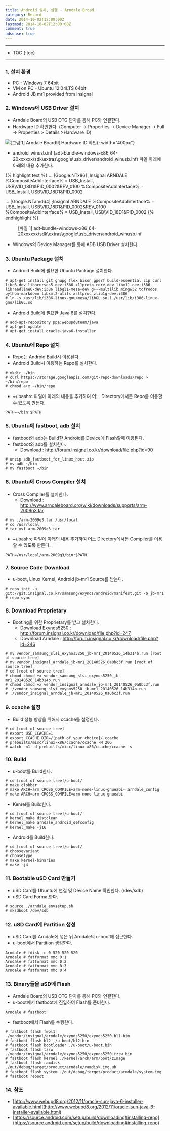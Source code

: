 ```yaml
---
title: Android 설치, 실행 - Arndale Broad
category: Record
date: 2014-10-02T12:00:00Z
lastmod: 2014-10-02T12:00:00Z
comment: true
adsense: true
---
```


***

* TOC
{:toc}

***

### 1. 설치 환경

* PC - Windows 7 64bit
* VM on PC - Ubuntu 12.04LTS 64bit
* Android JB mr1 provided from Insignal

### 2. Windows에 USB Driver 설치

* Arndale Board의 USB OTG 단자를 통해 PC와 연결한다.
* Hardware ID 확인한다. (Computer -> Properties -> Device Manager -> Full -> Properties > Details >Hardware ID)

![[그림 1] Arndale Board의 Hardware ID 확인]({{site.baseurl}}/images/record/Android_Install_Arndale/Arndale_USB_Hardware_Info.PNG){: width="400px"}

* android_winusb.inf (adt-bundle-windows-x86_64-20xxxxxx\sdk\extras\google\usb_driver\android_winusb.inf) 파일 아래에 아래의 내용 추가한다.

{% highlight text %}
...
[Google.NTx86]
;Insignal ARNDALE
%CompositeAdbInterface%     = USB_Install, USB\VID_18D1&PID_0002&REV_0100
%CompositeAdbInterface%     = USB_Install, USB\VID_18D1&PID_0002

...
[Google.NTamd64]
;Insignal ARNDALE
%CompositeAdbInterface%     = USB_Install, USB\VID_18D1&PID_0002&REV_0100
%CompositeAdbInterface%     = USB_Install, USB\VID_18D1&PID_0002
{% endhighlight %}
<figure>
<figcaption class="caption">[파일 1] adt-bundle-windows-x86_64-20xxxxxx\sdk\extras\google\usb_driver\android_winusb.inf</figcaption>
</figure>

* Windows의 Device Manager를 통해 ADB USB Driver 설치한다.

### 3. Ubuntu Package 설치

* Android Build에 필요한 Ubuntu Package 설치한다.

~~~
# apt-get install git gnupg flex bison gperf build-essential zip curl libc6-dev libncurses5-dev:i386 x11proto-core-dev libx11-dev:i386 libreadline6-dev:i386 libgl1-mesa-dev g++-multilib mingw32 tofrodos python-markdown libxml2-utils xsltproc zlib1g-dev:i386
# ln -s /usr/lib/i386-linux-gnu/mesa/libGL.so.1 /usr/lib/i386-linux-gnu/libGL.so
~~~

* Android Build에 필요한 Java 6를 설치한다.

~~~
# add-apt-repository ppa:webupd8team/java
# apt-get update
# apt-get install oracle-java6-installer
~~~

### 4. Ubuntu에 Repo 설치

* Repo는 Android Build시 이용된다.
* Android Build시 이용하는 Repo를 설치한다.

~~~
# mkdir ~/bin
# curl https://storage.googleapis.com/git-repo-downloads/repo > ~/bin/repo
# chmod a+x ~/bin/repo
~~~

* ~/.bashrc 파일에 아래의 내용을 추가하여 어느 Directory에서든 Repo를 이용할 수 있도록 만든다.

~~~
PATH=~/bin:$PATH
~~~

### 5. Ubuntu에 fastboot, adb 설치

* fastboot와 adb는 Build한 Android를 Device에 Flash할때 이용된다.
* fastboot와 adb를 설치한다.
  * Download : http://forum.insignal.co.kr/download/file.php?id=90

~~~
# unzip adb_fastboot_for_linux_host.zip
# mv adb ~/bin
# mv fastboot ~/bin
~~~

### 6. Ubuntu에 Cross Compiler 설치

* Cross Compiler를 설치한다. 
  * Download : http://www.arndaleboard.org/wiki/downloads/supports/arm-2009q3.tar

~~~
# mv ./arm-2009q3.tar /usr/local
# cd /usr/local
# tar xvf arm-2009q3.tar
~~~

* ~/.bashrc 파일에 아래의 내용 추가하여 어느 Directory에서든 Compiler를 이용할 수 있도록 만든다.

~~~
PATH=/usr/local/arm-2009q3/bin:$PATH
~~~

### 7. Source Code Download

* u-boot, Linux Kernel, Android jb-mr1 Source를 받는다.

~~~
# repo init -u git://git.insignal.co.kr/samsung/exynos/android/manifest.git -b jb-mr1
# repo sync
~~~

### 8. Download Proprietary

* Booting을 위한 Proprietary를 받고 설치한다.
  * Download Exynos5250 : http://forum.insignal.co.kr/download/file.php?id=247
  * Download Arndale : http://forum.insignal.co.kr/download/file.php?id=246

~~~
# mv vendor_samsung_slsi_exynos5250_jb-mr1_20140526_14b314b.run [root of source tree]
# mv vendor_insignal_arndale_jb-mr1_20140526_0a0bc3f.run [root of source tree]
# cd [root of source tree]
# chmod chmod +x vendor_samsung_slsi_exynos5250_jb-mr1_20140526_14b314b.run
# chmod chmod +x vendor_insignal_arndale_jb-mr1_20140526_0a0bc3f.run
# ./vendor_samsung_slsi_exynos5250_jb-mr1_20140526_14b314b.run
# ./vendor_insignal_arndale_jb-mr1_20140526_0a0bc3f.run
~~~

### 9. ccache 설정

* Build 성능 향상을 위해서 ccache를 설정한다.

~~~
# cd [root of source tree]
# export USE_CCACHE=1
# export CCACHE_DIR=/[path of your choice]/.ccache
# prebuilts/misc/linux-x86/ccache/ccache -M 20G
# watch -n1 -d prebuilts/misc/linux-x86/ccache/ccache -s
~~~

### 10. Build

* u-boot를 Build한다.

~~~
# cd [root of source tree]/u-boot/
# make clobber
# make ARCH=arm CROSS_COMPILE=arm-none-linux-gnueabi- arndale_config
# make ARCH=arm CROSS_COMPILE=arm-none-linux-gnueabi-
~~~

* Kenrel를 Build한다.

~~~
# cd [root of source tree]/u-boot/
# kernel_make distclean
# kernel_make arndale_android_defconfig
# kernel_make -j16
~~~

* Android를 Build한다.

~~~
# cd [root of source tree]/u-boot/
# choosevariant
# choosetype
# make kernel-binaries
# make -j4
~~~

### 11. Bootable uSD Card 만들기

* uSD Card를 Ubuntu에 연결 및 Device Name 확인한다. (/dev/sdb) 
* uSD Card Format한다.

~~~
# source ./arndale_envsetup.sh
# mksdboot /dev/sdb
~~~

### 12. uSD Card에 Partition 생성

* uSD Card를 Arndale에 넣은 뒤 Arndale의 u-boot에 접근한다.
* u-boot에서 Partition 생성한다.

~~~
Arndale # fdisk -c 0 520 520 520
Arndale # fatformat mmc 0:1
Arndale # fatformat mmc 0:2
Arndale # fatformat mmc 0:3
Arndale # fatformat mmc 0:4
~~~   

### 13. Binary들을 uSD에 Flash

* Arndale Board의 USB OTG 단자를 통해 PC와 연결한다.
* u-boot에서 fastboot에 진입하여 Flash를 준비한다.

~~~
Arndale # fastboot
~~~ 

* fastboot에서 Flash를 수행한다.

~~~
# fastboot flash fwbl1 ./vendor/insignal/arndale/exynos5250/exynos5250.bl1.bin
# fastboot flash bl2 ./u-boot/bl2.bin
# fastboot flash bootloader ./u-boot/u-boot.bin
# fastboot flash tzsw ./vendor/insignal/arndale/exynos5250/exynos5250.tzsw.bin
# fastboot flash kernel ./kernel/arch/arm/boot/zImage
# fastboot flash ramdisk ./out/debug/target/product/arndale/ramdisk.img.ub
# fastboot flash system ./out/debug/target/product/arndale/system.img
# fastboot reboot
~~~

### 14. 참조

* [http://www.webupd8.org/2012/11/oracle-sun-java-6-installer-available.html](http://www.webupd8.org/2012/11/oracle-sun-java-6-installer-available.html)
* [https://source.android.com/setup/build/downloading#installing-repo](https://source.android.com/setup/build/downloading#installing-repo)
